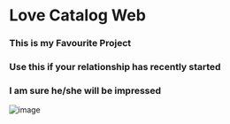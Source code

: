 # Love Catalog Web 
### This is my Favourite Project
### Use this if your relationship has recently started
### I am sure he/she will be impressed


![image](https://user-images.githubusercontent.com/75716127/221354721-c0295864-3529-47ae-a84a-a8ee9f9932d2.png)
